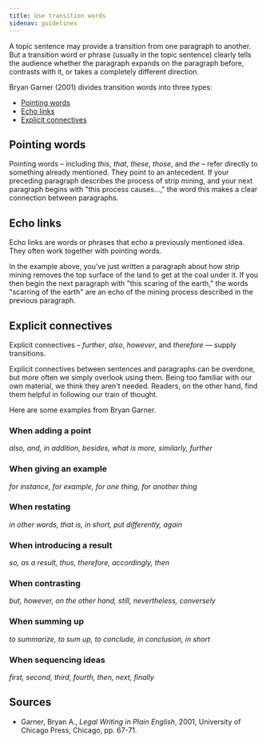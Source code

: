 ```yaml
---
title: Use transition words
sidenav: guidelines
---
```


A topic sentence may provide a transition from one paragraph to another. But a transition word or phrase (usually in the topic sentence) clearly tells the audience whether the paragraph expands on the paragraph before, contrasts with it, or takes a completely different direction.

Bryan Garner (2001) divides transition words into three types:

- [Pointing words](#pointing-words)
- [Echo links](#echo-links)
- [Explicit connectives](#explicit-connectives)

## Pointing words

Pointing words – including _this_, _that_, _these_, _those_, and _the_ – refer directly to something already mentioned. They point to an antecedent. If your preceding paragraph describes the process of strip mining, and your next paragraph begins with "this process causes...," the word this makes a clear connection between paragraphs.

## Echo links

Echo links are words or phrases that echo a previously mentioned idea. They often work together with pointing words.

In the example above, you've just written a paragraph about how strip mining removes the top surface of the land to get at the coal under it. If you then begin the next paragraph with "this scaring of the earth," the words "scarring of the earth" are an echo of the mining process described in the previous paragraph.

## Explicit connectives

Explicit connectives – _further_, _also_, _however_, and _therefore_ — supply transitions.

Explicit connectives between sentences and paragraphs can be overdone, but more often we simply overlook using them. Being too familiar with our own material, we think they aren't needed. Readers, on the other hand, find them helpful in following our train of thought.

Here are some examples from Bryan Garner.

### When adding a point

_also, and, in addition, besides, what is more, similarly, further_

### When giving an example

_for instance, for example, for one thing, for another thing_

### When restating

_in other words, that is, in short, put differently, again_

### When introducing a result

_so, as a result, thus, therefore, accordingly, then_

### When contrasting

_but, however, on the other hand, still, nevertheless, conversely_

### When summing up

_to summarize, to sum up, to conclude, in conclusion, in short_

### When sequencing ideas

_first, second, third, fourth, then, next, finally_

## Sources

- Garner, Bryan A., _Legal Writing in Plain English_, 2001, University of Chicago Press, Chicago, pp. 67-71.
